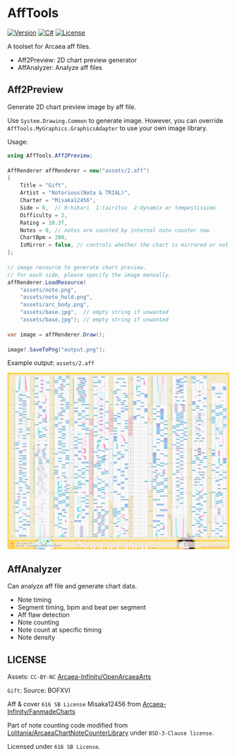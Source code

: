 # AffTools

[![Version](https://img.shields.io/badge/AffTools-2.0-coral)](#)
[![C#](https://img.shields.io/badge/.NET-6.0-blue)](#)
[![License](https://img.shields.io/static/v1?label=LICENSE&message=616%20SB&color=1f1e33)](/LICENSE)

A toolset for Arcaea aff files.

- Aff2Preview: 2D chart preview generator
- AffAnalyzer: Analyze aff files

## Aff2Preview

Generate 2D chart preview image by aff file.

Use `System.Drawing.Common` to generate image. However, you can override `AffTools.MyGraphics.GraphicsAdapter` to use your own image library.

Usage:

```csharp
using AffTools.Aff2Preview;

AffRenderer affRenderer = new("assets/2.aff")
{
    Title = "Gift",
    Artist = "Notorious(Nota & TRIAL)",
    Charter = "Misaka12456",
    Side = 0,  // 0:hikari  1:tairitsu  2:dynamix or tempestissimo
    Difficulty = 2,
    Rating = 10.3f,
    Notes = 0, // notes are counted by internal note counter now
    ChartBpm = 200,
    IsMirror = false, // controls whether the chart is mirrored or not
};

// image resource to generate chart preview.
// for each side, please specify the image manually.
affRenderer.LoadResource(
    "assets/note.png",
    "assets/note_hold.png",
    "assets/arc_body.png",
    "assets/base.jpg",  // empty string if unwanted
    "assets/base.jpg"); // empty string if unwanted

var image = affRenderer.Draw();

image?.SaveToPng("output.png");

```

Example output: `assets/2.aff`

![example](output.jpg)

## AffAnalyzer

Can analyze aff file and generate chart data.

- Note timing
- Segment timing, bpm and beat per segment
- Aff flaw detection
- Note counting
- Note count at specific timing
- Note density

## LICENSE

Assets: `CC-BY-NC` [Arcaea-Infinity/OpenArcaeaArts](https://github.com/Arcaea-Infinity/OpenArcaeaArts)

`Gift`:  Source: BOFXVI

Aff & cover `616 SB License` Misaka12456 from [Arcaea-Infinity/FanmadeCharts](https://github.com/Arcaea-Infinity/FanmadeCharts)

Part of note counting code modified from [Lolitania/ArcaeaChartNoteCounterLibrary](https://github.com/Lolitania/ArcaeaChartNoteCounterLibrary) under `BSD-3-Clause license`.

Licensed under `616 SB License`.
